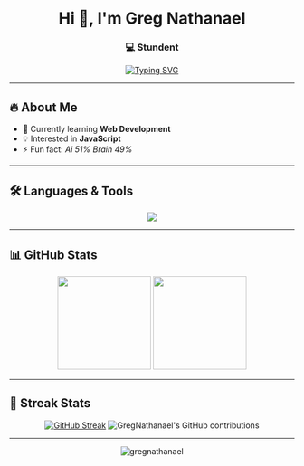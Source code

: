 <h1 align="center">Hi 👋, I'm Greg Nathanael</h1>
<h3 align="center">💻 Stundent</h3>

<p align="center">
  <a href="https://github.com/DenverCoder1/readme-typing-svg">
    <img src="https://readme-typing-svg.herokuapp.com?font=Fira+Code&pause=1000&color=00C9A7&center=true&vCenter=true&width=500&lines=Welcome+to+my+GitHub!;I+love+Coding!;Always+Learning+New+Things" alt="Typing SVG" />
  </a>
</p>

---

## 🔥 About Me
- 🌱 Currently learning **Web Development**
- 💡 Interested in **JavaScript**
- ⚡ Fun fact: *Ai 51% Brain 49%*

---

## 🛠️ Languages & Tools
<p align="center">
  <img src="https://skillicons.dev/icons?i=js,html,css,nodejs,vscode,firebase" />
</p>

---

## 📊 GitHub Stats
<p align="center">
  <img src="https://github-readme-stats.vercel.app/api?username=gregnathanael&show_icons=true&theme=radical" height="165" />
  <img src="https://github-readme-stats.vercel.app/api/top-langs/?username=gregnathanael&layout=compact&theme=radical" height="165" />
</p>

---

## 🚀 Streak Stats
<p align="center"><a href="https://git.io/streak-stats"><img src="https://streak-stats.demolab.com?user=gregnathanael&theme=radical" alt="GitHub Streak" /></a>
<img src="https://github.pumbas.net/api/contributions/GregNathanael?bgColour=161B22&borderRadius=20" alt="GregNathanael's GitHub contributions" />
</p>

---

<p align="center">
  <img src="https://komarev.com/ghpvc/?username=gregnathanael&label=Profile%20views&color=0e75b6&style=flat" alt="gregnathanael" />
</p>
